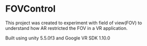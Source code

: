 # FOVControl
This project was created to experiment with field of view(FOV) to understand how AR restricted the FOV in a VR application.

Built using unity 5.5.0f3 and Google VR SDK 1.10.0
